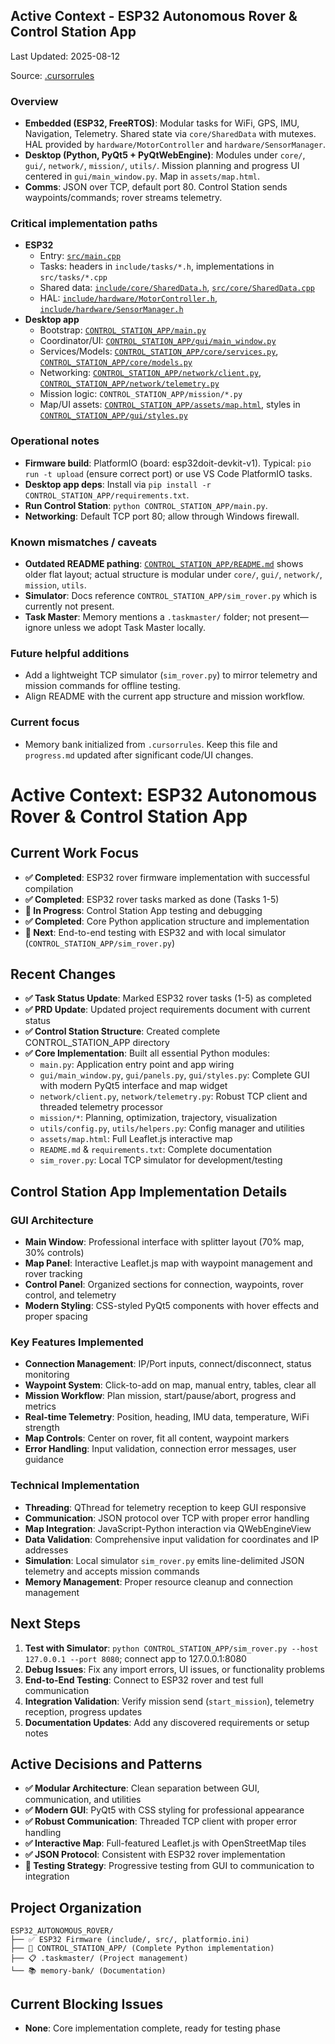 ## Active Context - ESP32 Autonomous Rover & Control Station App

Last Updated: 2025-08-12

Source: [.cursorrules](mdc:.cursorrules)

### Overview
- **Embedded (ESP32, FreeRTOS)**: Modular tasks for WiFi, GPS, IMU, Navigation, Telemetry. Shared state via `core/SharedData` with mutexes. HAL provided by `hardware/MotorController` and `hardware/SensorManager`.
- **Desktop (Python, PyQt5 + PyQtWebEngine)**: Modules under `core/`, `gui/`, `network/`, `mission/`, `utils/`. Mission planning and progress UI centered in `gui/main_window.py`. Map in `assets/map.html`.
- **Comms**: JSON over TCP, default port 80. Control Station sends waypoints/commands; rover streams telemetry.

### Critical implementation paths
- **ESP32**
  - Entry: [`src/main.cpp`](mdc:src/main.cpp)
  - Tasks: headers in `include/tasks/*.h`, implementations in `src/tasks/*.cpp`
  - Shared data: [`include/core/SharedData.h`](mdc:include/core/SharedData.h), [`src/core/SharedData.cpp`](mdc:src/core/SharedData.cpp)
  - HAL: [`include/hardware/MotorController.h`](mdc:include/hardware/MotorController.h), [`include/hardware/SensorManager.h`](mdc:include/hardware/SensorManager.h)
- **Desktop app**
  - Bootstrap: [`CONTROL_STATION_APP/main.py`](mdc:CONTROL_STATION_APP/main.py)
  - Coordinator/UI: [`CONTROL_STATION_APP/gui/main_window.py`](mdc:CONTROL_STATION_APP/gui/main_window.py)
  - Services/Models: [`CONTROL_STATION_APP/core/services.py`](mdc:CONTROL_STATION_APP/core/services.py), [`CONTROL_STATION_APP/core/models.py`](mdc:CONTROL_STATION_APP/core/models.py)
  - Networking: [`CONTROL_STATION_APP/network/client.py`](mdc:CONTROL_STATION_APP/network/client.py), [`CONTROL_STATION_APP/network/telemetry.py`](mdc:CONTROL_STATION_APP/network/telemetry.py)
  - Mission logic: `CONTROL_STATION_APP/mission/*.py`
  - Map/UI assets: [`CONTROL_STATION_APP/assets/map.html`](mdc:CONTROL_STATION_APP/assets/map.html), styles in [`CONTROL_STATION_APP/gui/styles.py`](mdc:CONTROL_STATION_APP/gui/styles.py)

### Operational notes
- **Firmware build**: PlatformIO (board: esp32doit-devkit-v1). Typical: `pio run -t upload` (ensure correct port) or use VS Code PlatformIO tasks.
- **Desktop app deps**: Install via `pip install -r CONTROL_STATION_APP/requirements.txt`.
- **Run Control Station**: `python CONTROL_STATION_APP/main.py`.
- **Networking**: Default TCP port 80; allow through Windows firewall.

### Known mismatches / caveats
- **Outdated README pathing**: [`CONTROL_STATION_APP/README.md`](mdc:CONTROL_STATION_APP/README.md) shows older flat layout; actual structure is modular under `core/`, `gui/`, `network/`, `mission`, `utils`.
- **Simulator**: Docs reference `CONTROL_STATION_APP/sim_rover.py` which is currently not present.
- **Task Master**: Memory mentions a `.taskmaster/` folder; not present—ignore unless we adopt Task Master locally.

### Future helpful additions
- Add a lightweight TCP simulator (`sim_rover.py`) to mirror telemetry and mission commands for offline testing.
- Align README with the current app structure and mission workflow.

### Current focus
- Memory bank initialized from `.cursorrules`. Keep this file and `progress.md` updated after significant code/UI changes.

# Active Context: ESP32 Autonomous Rover & Control Station App

## Current Work Focus
- **✅ Completed**: ESP32 rover firmware implementation with successful compilation
- **✅ Completed**: ESP32 rover tasks marked as done (Tasks 1-5)
- **🚀 In Progress**: Control Station App testing and debugging
- **✅ Completed**: Core Python application structure and implementation
- **🎯 Next**: End-to-end testing with ESP32 and with local simulator (`CONTROL_STATION_APP/sim_rover.py`)

## Recent Changes
- **✅ Task Status Update**: Marked ESP32 rover tasks (1-5) as completed
- **✅ PRD Update**: Updated project requirements document with current status
- **✅ Control Station Structure**: Created complete CONTROL_STATION_APP directory
- **✅ Core Implementation**: Built all essential Python modules:
  - `main.py`: Application entry point and app wiring
  - `gui/main_window.py`, `gui/panels.py`, `gui/styles.py`: Complete GUI with modern PyQt5 interface and map widget
  - `network/client.py`, `network/telemetry.py`: Robust TCP client and threaded telemetry processor
  - `mission/*`: Planning, optimization, trajectory, visualization
  - `utils/config.py`, `utils/helpers.py`: Config manager and utilities
  - `assets/map.html`: Full Leaflet.js interactive map
  - `README.md` & `requirements.txt`: Complete documentation
  - `sim_rover.py`: Local TCP simulator for development/testing

## Control Station App Implementation Details
### GUI Architecture
- **Main Window**: Professional interface with splitter layout (70% map, 30% controls)
- **Map Panel**: Interactive Leaflet.js map with waypoint management and rover tracking
- **Control Panel**: Organized sections for connection, waypoints, rover control, and telemetry
- **Modern Styling**: CSS-styled PyQt5 components with hover effects and proper spacing

### Key Features Implemented
- **Connection Management**: IP/Port inputs, connect/disconnect, status monitoring
- **Waypoint System**: Click-to-add on map, manual entry, tables, clear all
- **Mission Workflow**: Plan mission, start/pause/abort, progress and metrics
- **Real-time Telemetry**: Position, heading, IMU data, temperature, WiFi strength
- **Map Controls**: Center on rover, fit all content, waypoint markers
- **Error Handling**: Input validation, connection error messages, user guidance

### Technical Implementation
- **Threading**: QThread for telemetry reception to keep GUI responsive
- **Communication**: JSON protocol over TCP with proper error handling
- **Map Integration**: JavaScript-Python interaction via QWebEngineView
- **Data Validation**: Comprehensive input validation for coordinates and IP addresses
- **Simulation**: Local simulator `sim_rover.py` emits line-delimited JSON telemetry and accepts mission commands
- **Memory Management**: Proper resource cleanup and connection management

## Next Steps
1. **Test with Simulator**: `python CONTROL_STATION_APP/sim_rover.py --host 127.0.0.1 --port 8080`; connect app to 127.0.0.1:8080
2. **Debug Issues**: Fix any import errors, UI issues, or functionality problems
3. **End-to-End Testing**: Connect to ESP32 rover and test full communication
4. **Integration Validation**: Verify mission send (`start_mission`), telemetry reception, progress updates
5. **Documentation Updates**: Add any discovered requirements or setup notes

## Active Decisions and Patterns
- **✅ Modular Architecture**: Clean separation between GUI, communication, and utilities
- **✅ Modern GUI**: PyQt5 with CSS styling for professional appearance
- **✅ Robust Communication**: Threaded TCP client with proper error handling
- **✅ Interactive Map**: Full-featured Leaflet.js with OpenStreetMap tiles
- **✅ JSON Protocol**: Consistent with ESP32 rover implementation
- **🎯 Testing Strategy**: Progressive testing from GUI to communication to integration

## Project Organization
```
ESP32_AUTONOMOUS_ROVER/
├── ✅ ESP32 Firmware (include/, src/, platformio.ini)
├── 🚀 CONTROL_STATION_APP/ (Complete Python implementation)
├── 📋 .taskmaster/ (Project management)
└── 📚 memory-bank/ (Documentation)
```

## Current Blocking Issues
- **None**: Core implementation complete, ready for testing phase